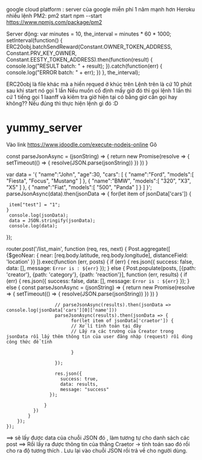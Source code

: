 google cloud platform : server của google miễn phí 1 năm mạnh hơn Heroku nhiều
lệnh PM2:   pm2 start npm --start
https://www.npmjs.com/package/pm2

Server động:
 var minutes = 10,
 the_interval = minutes * 60 * 1000;
 setInterval(function() {
     ERC20obj.batchSendReward(Constant.OWNER_TOKEN_ADDRESS,
         Constant.PRV_KEY_OWNER,
         Constant.EESTY_TOKEN_ADDRESS).then(function(result) {
         console.log("RESULT batch: " + result);
     }).catch(function(err) {
         console.log("ERROR batch: " + err);
     })
 }, the_interval);

ERC20obj là file khác mà a hiền requed ở khúc trên
Lệnh trên là cứ 10 phút sau khi start nó gọi 1 lần
Nếu muốn cố định mấy giờ đó thì gọi lệnh 1 lần thì cứ 1 tiếng gọi 1 laanff và kiêm tra giờ hiện tại có bằng giơ cần gọi hay không?? Nếu đúng thì thực hiện lệnh gì đó :D 

# yummy_server
Vào link https://www.jdoodle.com/execute-nodejs-online
Gõ 

const parseJsonAsync = (jsonString) => {
  return new Promise(resolve => {
    setTimeout(() => {
      resolve(JSON.parse(jsonString))
    })
  })
}

var data = '{ "name":"John", "age":30, "cars": [  { "name":"Ford", "models":[ "Fiesta", "Focus", "Mustang" ] }, { "name":"BMW", "models":[ "320", "X3", "X5" ] },  { "name":"Fiat", "models":[ "500", "Panda" ] }  ] }';
parseJsonAsync(data).then(jsonData => {
    for(let item of jsonData['cars']) {
        
     item["test"] = "1";
    }
     console.log(jsonData);
     data = JSON.stringify(jsonData);
     console.log(data);
});
   

router.post('/list_main', function (req, res, next) {
    Post.aggregate([
        {$geoNear: {
            near: [req.body.latitude, req.body.longitude],
            distanceField: 'location'
        }}
        ]).exec(function (err, posts) {
            if (err) {
                res.json({
                    success: false,
                    data: [],
                    message: `Error is : ${err}`
                });
            } else {
                Post.populate(posts, [{path: 'creator'}, {path: 'category'}, {path: 'reaction'}], function (err, results) {
                    if (err) {
                        res.json({
                            success: false,
                            data: [],
                            message: `Error is : ${err}`
                        });
                    } else {
                        const parseJsonAsync = (jsonString) => {
                          return new Promise(resolve => {
                            setTimeout(() => {
                              resolve(JSON.parse(jsonString))
                          })
                        })
                      }

                      // parseJsonAsync(results).then(jsonData => console.log(jsonData['cars'][0]['name']))
                      parseJsonAsync(results).then(jsonData => {
                            for(let item of jsonData['craetor']) {
                            // Xử lí tính toán tại đây
                            // Lấy ra các trường của Creator trong jsonData rồi lấy thêm thông tin của user đăng nhập (request) rồi dùng công thức để tính
                            
                            }

                      });

                      res.json({
                        success: true,
                        data: results,
                        message: "success"
                    });

                  }
              })
            }
        });
    });

==> sẽ lấy được data của chuỗi JSON đó , làm tương tự cho danh sách các post
==> Rồi lấy ra được thông tin của thằng Craetor -> tính toán sao đó rồi cho ra độ tương thích . Lưu lại vào chuỗi JSON rồi trả về cho người dùng.
